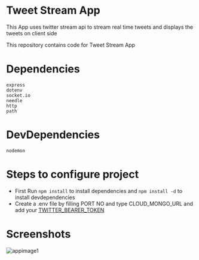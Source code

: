 # Tweet Stream App
This App uses twitter stream api to stream real time tweets and displays the tweets on client side

This repository contains code for Tweet Stream App


# Dependencies 

```
express
dotenv
socket.io
needle
http
path
```

# DevDependencies 

```
nodemon
```


# Steps to configure project
* First Run  ```npm install``` to install dependencies and ```npm install -d``` to install devdependencies
* Create a .env file by filling PORT NO and type CLOUD_MONGO_URL and add your [TWITTER_BEARER_TOKEN](https://developer.twitter.com/en/portal/dashboard) 


# Screenshots

![appimage1](https://i.postimg.cc/zf0NMsNH/Screenshot-55.png)<br>
